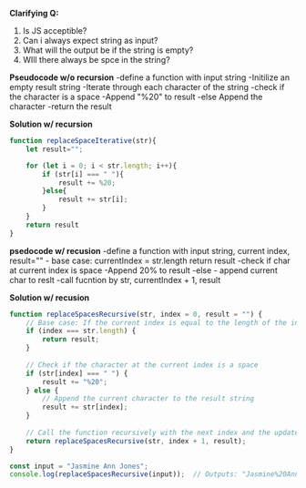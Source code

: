 <!-- replace space in a string with "%20" to make a valid url. SOlve with and withour recursion.
Example:
Input: "Jasmine Ann Jones"
Output: "Jasmine%20Ann%20Jones" -->

**Clarifying Q:**
1) Is JS acceptible?
2) Can i always expect string as input? 
3) What will the output be if the string is empty?
4) WIll there always be spce in the string?

**Pseudocode w/o recursion**
-define a function with input string
    -Initilize an empty result string
    -Iterate through each character of the string
        -check if the character is a space
            -Append "%20" to result
        -else
            Append the character
    -return the result

**Solution w/ recursion**
```javascript
function replaceSpaceIterative(str){
    let result="";

    for (let i = 0; i < str.length; i++){
        if (str[i] === " "){
            result += %20;
        }else{
            result += str[i];
        }
    }
    return result
}
```

**psedocode w/ recusion**
-define a function with input string, current index, result=""
    - base case: currentIndex = str.length
        return result
    -check if char at current index is space
        -Append 20% to result
    -else
        - append current char to reslt
    -call fucntion by str, currentIndex + 1, result




**Solution w/ recusion**
```javascript
function replaceSpacesRecursive(str, index = 0, result = "") {
    // Base case: If the current index is equal to the length of the input string
    if (index === str.length) {
        return result;
    }
    
    // Check if the character at the current index is a space
    if (str[index] === " ") {
        result += "%20";
    } else {
        // Append the current character to the result string
        result += str[index];
    }
    
    // Call the function recursively with the next index and the updated result
    return replaceSpacesRecursive(str, index + 1, result);
}

const input = "Jasmine Ann Jones";
console.log(replaceSpacesRecursive(input));  // Outputs: "Jasmine%20Ann%20Jones"

```